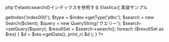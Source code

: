 
phpでelasticsearchのインデックスを参照する
Elasticaと実装サンプル



<?php
require_once 'vendor/autoload.php';

use Elastica\Client;
use Elastica\Query;
use Elastica\Query\QueryString;
use Elastica\Search;

$client = new Client();
$index = $client->getIndex('index000');
$type = $index->getType('jdbc');

$search = new Search($client);

$query = new QueryString('クエリー');
$search->setQuery($query);
$resultSet = $search->search();

foreach ($resultSet as $res) {
$d = $res->getData();
print_r( $d );
}
?>




